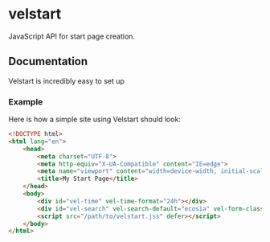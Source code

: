 # velstart
JavaScript API for start page creation.

## Documentation
Velstart is incredibly easy to set up

### Example
Here is how a simple site using Velstart should look:
```html
<!DOCTYPE html>
<html lang="en">
    <head>
        <meta charset="UTF-8">
        <meta http-equiv="X-UA-Compatible" content="IE=edge">
        <meta name="viewport" content="width=device-width, initial-scale=1.0">
        <title>My Start Page</title>
    </head>
    <body>
        <div id="vel-time" vel-time-format="24h"></div>
        <div id="vel-search" vel-search-default="ecosia" vel-form-class="..." vel-button-class="..."></div>
        <script src="/path/to/velstart.jss" defer></script>
    </body>
</html>
```
